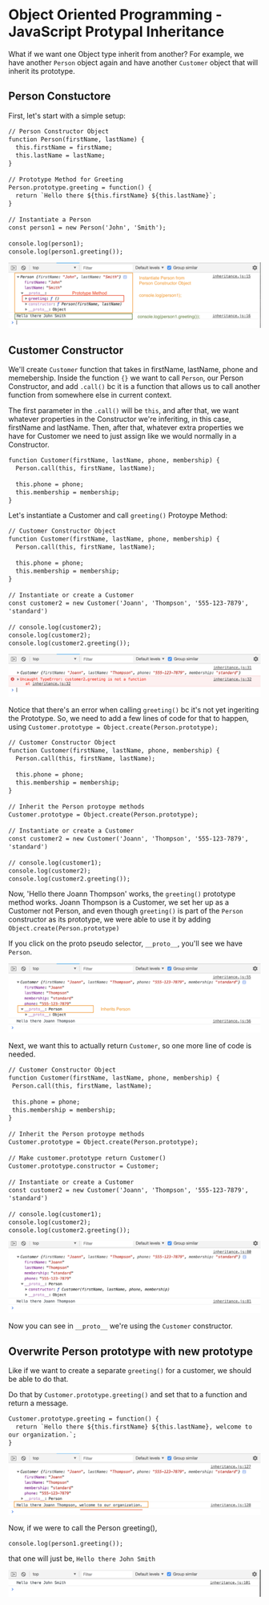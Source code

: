 # Object Oriented Programming - JavaScript Protypal Inheritance

What if we want one Object type inherit from another? For example, we have another ```Person``` object again and have another ```Customer``` object that will inherit its prototype. 

## Person Constuctore

First, let's start with a simple setup:

```
// Person Constructor Object
function Person(firstName, lastName) {
  this.firstName = firstName;
  this.lastName = lastName;
}

// Prototype Method for Greeting
Person.prototype.greeting = function() {
  return `Hello there ${this.firstName} ${this.lastName}`;
}

// Instantiate a Person
const person1 = new Person('John', 'Smith');

console.log(person1);
console.log(person1.greeting());
```

<kbd>![alt text](img/greeting.png "screenshot")</kbd>

## Customer Constructor

We'll create ```Customer``` function that takes in firstName, lastName, phone and memebership. Inside the function ```{}``` we want to call ```Person```, our Person Constructor, and add ```.call()``` bc it is a function that allows us to call another function from somewhere else in current context.

The first parameter in the ```.call()``` will be ```this```, and after that, we want whatever properties in the Constructor we're inferiting, in this case, firstName and lastName. Then, after that, whatever extra properties we have for Customer we need to just assign like we would normally in a Constructor.

```
function Customer(firstName, lastName, phone, membership) {
  Person.call(this, firstName, lastName);

  this.phone = phone;
  this.membership = membership;
}
```

Let's instantiate a Customer and call ```greeting()``` Protoype Method:

```
// Customer Constructor Object
function Customer(firstName, lastName, phone, membership) {
  Person.call(this, firstName, lastName);

  this.phone = phone;
  this.membership = membership;
}

// Instantiate or create a Customer
const customer2 = new Customer('Joann', 'Thompson', '555-123-7879', 'standard')

// console.log(customer2);
console.log(customer2);
console.log(customer2.greeting());
```

<kbd>![alt text](img/protometherror.png "screenshot")</kbd>

Notice that there's an error when calling ```greeting()``` bc it's not yet ingeriting the Prototype. So, we need to add a few lines of code for that to happen, using ```Customer.prototype = Object.create(Person.prototype);```

```
// Customer Constructor Object
function Customer(firstName, lastName, phone, membership) {
  Person.call(this, firstName, lastName);

  this.phone = phone;
  this.membership = membership;
}

// Inherit the Person protoype methods
Customer.prototype = Object.create(Person.prototype);

// Instantiate or create a Customer
const customer2 = new Customer('Joann', 'Thompson', '555-123-7879', 'standard')

// console.log(customer1);
console.log(customer2);
console.log(customer2.greeting());
```

Now, 'Hello there Joann Thompson' works, the ```greeting()``` prototype method works. Joann Thompson is a Customer, we set her up as a Customer not Person, and even though ```greeting()``` is part of the ```Person``` constructor as its prototype, we were able to use it by adding ```Object.create(Person.prototype)```

If you click on the proto pseudo selector, ```__proto__```, you'll see we have ```Person```.

<kbd>![alt text](img/inheritpers.png "screenshot")</kbd>

 Next, we want this to actually return ```Customer```, so one more line of code is needed.

 ```
 // Customer Constructor Object
function Customer(firstName, lastName, phone, membership) {
  Person.call(this, firstName, lastName);

  this.phone = phone;
  this.membership = membership;
}

// Inherit the Person protoype methods
Customer.prototype = Object.create(Person.prototype);

// Make customer.prototype return Customer()
Customer.prototype.constructor = Customer;

// Instantiate or create a Customer
const customer2 = new Customer('Joann', 'Thompson', '555-123-7879', 'standard')

// console.log(customer1);
console.log(customer2);
console.log(customer2.greeting());
```

<kbd>![alt text](img/custproto.png "screenshot")</kbd>

Now you can see in ```__proto__``` we're using the ```Customer``` constructor.

## Overwrite Person prototype with new prototype

Like if we want to create a separate ```greeting()``` for a customer, we should be able to do that.

Do that by ```Customer.prototype.greeting()``` and set that to a function and return a message.

```
Customer.prototype.greeting = function() {
  return `Hello there ${this.firstName} ${this.lastName}, welcome to our organization.`;
}
```

<kbd>![alt text](img/callcustgreet.png "screenshot")</kbd>

Now, if we were to call the Person greeting(),

```
console.log(person1.greeting());
```

that one will just be, ```Hello there John Smith```

<kbd>![alt text](img/callpersgreet.png "screenshot")</kbd>

